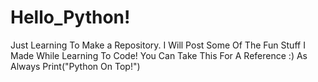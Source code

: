 # Hello_Python!
Just Learning To Make a Repository. I Will Post Some Of The Fun Stuff I Made While Learning To Code! You Can Take This For A Reference :)
As Always Print("Python On Top!")
